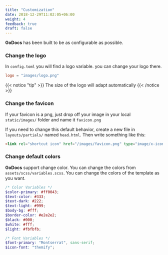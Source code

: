 ```yaml
---
title: "Customization"
date: 2018-12-29T11:02:05+06:00
weight: 4
feedback: true
draft: false
---
```


**GoDocs** has been built to be as configurable as possible.

### Change the logo

In `config.toml` you will find a logo variable. you can change your logo there.

```toml
logo = "images/logo.png"
```

{{< notice "tip" >}}
The size of the logo will adapt automatically
{{< /notice >}}

### Change the favicon

If your favicon is a png, just drop off your image in your local `static/images/` folder and name it `favicon.png`

If you need to change this default behavior, create a new file in `layouts/partials/` named `head.html`. Then write something like this:

```html
<link rel="shortcut icon" href="/images/favicon.png" type="image/x-icon" />
```

### Change default colors

**GoDocs** support change color. You can change the colors from `assets/scss/variables.scss`. You can change the colors of the template as you want.

```scss
/* Color Variables */
$color-primary: #ff0043;
$text-color: #333;
$text-dark: #222;
$text-light: #999;
$body-bg: #fff;
$border-color: #e2e2e2;
$black: #000;
$white: #fff;
$light: #fbfbfb;

/* Font Variables */
$font-primary: "Montserrat", sans-serif;
$icon-font: "themify";
```
